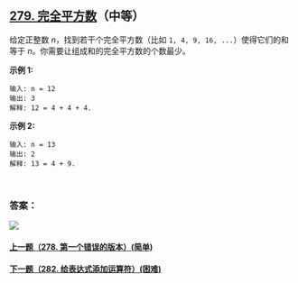 ## [279. 完全平方数](https://leetcode-cn.com/problems/perfect-squares/)（中等）

给定正整数 *n*，找到若干个完全平方数（比如 `1, 4, 9, 16, ...`）使得它们的和等于 *n*。你需要让组成和的完全平方数的个数最少。

**示例 1:**

```
输入: n = 12
输出: 3 
解释: 12 = 4 + 4 + 4.
```

**示例 2:**

```
输入: n = 13
输出: 2
解释: 13 = 4 + 9.
```

<br/>

### 答案：













![](https://img-blog.csdnimg.cn/20200807155236311.png)

#### [上一题（278. 第一个错误的版本）(简单)](https://github.com/sdwwld/leetCode/blob/master/src/main/java/com/wld/java/leetcode/leetCode0278.md)

#### [下一题（282. 给表达式添加运算符）(困难)](https://github.com/sdwwld/leetCode/blob/master/src/main/java/com/wld/java/leetcode/leetCode0282.md)